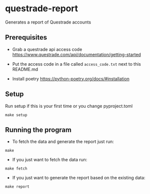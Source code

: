 # questrade-report

Generates a report of Questrade accounts

## Prerequisites

- Grab a questrade api access code
https://www.questrade.com/api/documentation/getting-started

- Put the access code in a file called `access_code.txt` next to this README.md

- Install poetry
https://python-poetry.org/docs/#installation

## Setup

Run setup if this is your first time or you change pyproject.toml

```
make setup
```

## Running the program

- To fetch the data and generate the report just run:

```
make
```

- If you just want to fetch the data run:

```
make fetch
```

- If you just want to generate the report based on the existing data:

```
make report
```

